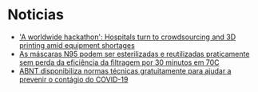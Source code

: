 # Noticias
  - ['A worldwide hackathon': Hospitals turn to crowdsourcing and 3D printing amid equipment shortages](https://www.nbcnews.com/tech/innovation/worldwide-hackathon-hospitals-turn-crowdsourcing-3d-printing-amid-equipment-shortages-n1165026)
  - [As máscaras N95 podem ser esterilizadas e reutilizadas praticamente sem perda da eficiência da filtragem por 30 minutos em 70C](https://m.box.com/shared_item/https%3A%2F%2Fstanfordmedicine.box.com%2Fv%2Fcovid19-PPE-1-1)
  - [ABNT disponibiliza normas técnicas gratuitamente para ajudar a prevenir o contágio do COVID-19](
http://www.abnt.org.br/noticias/6786-abnt-disponibiliza-normas-tecnicas-gratuitamente-para-ajudar-a-prevenir-o-contagio-do-covid-19)

